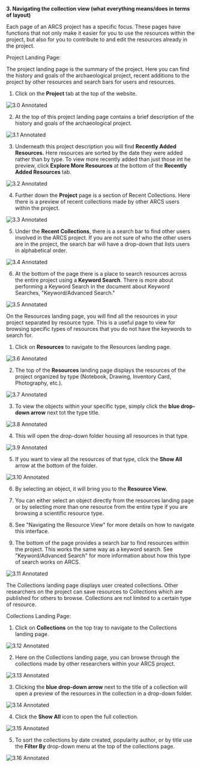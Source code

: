 **3. Navigating the collection view (what everything means/does in terms of layout)**

Each page of an ARCS project has a specific focus. These pages have functions that not only make it easier for you to use the resources within the project, but also for you to contribute to and edit the resources already in the project.

Project Landing Page:

The project landing page is the summary of the project. Here you can find the history and goals of the archaeological project, recent additions to the project by other resources and search bars for users and resources.

1. Click on the **Project** tab at the top of the website.

![3.0 Annotated](../images/User%20Tasks%20Annotated/3.0_annotated.2.png?raw=true)


2. At the top of this project landing page contains a brief description of the history and goals of the archaeological project.

![3.1 Annotated](../images/User%20Tasks%20Annotated/3.1_annotated.2.png?raw=true)


3. Underneath this project description you will find **Recently Added Resources.** Here resources are sorted by the date they were added rather than by type. To view more recently added than just those int he preview, click **Explore More Resources** at the bottom of the **Recently Added Resources** tab.

![3.2 Annotated](../images/User%20Tasks%20Annotated/3.2_annotated.2.png?raw=true)


4. Further down the **Project** page is a section of Recent Collections. Here there is a preview of recent collections made by other ARCS users within the project.

![3.3 Annotated](../images/User%20Tasks%20Annotated/3.3_annotated.2.png?raw=true)


5. Under the **Recent Collections**, there is a search bar to find other users involved in the ARCS project. If  you are not sure of who the other users are in the project, the search bar will have a drop-down that lists users in alphabetical order.

![3.4 Annotated](../images/User%20Tasks%20Annotated/3.4_annotated.png?raw=true)


6. At the bottom of the page there is a place to search resources across the entire project using a **Keyword Search**. There is more about performing a Keyword Search in the document about Keyword Searches, "Keyword/Advanced Search."

![3.5 Annotated](../images/User%20Tasks%20Annotated/3.5_annotated.png?raw=true)


On the Resources landing page, you will find all the resources in your project separated by resource type. This is a useful page to view for browsing specific types of resources that you do not have the keywords to search for.

1. Click on **Resources** to navigate to the Resources landing page.

![3.6 Annotated](../images/User%20Tasks%20Annotated/3.6_annotated.png?raw=true)


2. The top of the **Resources** landing page displays the resources of the project organized by type (Notebook, Drawing, Inventory Card, Photography, etc.).

![3.7 Annotated](../images/User%20Tasks%20Annotated/3.7_annotated.png?raw=true)


3. To view the objects within your specific type, simply click the **blue drop-down arrow** next tot the type title.

![3.8 Annotated](../images/User%20Tasks%20Annotated/3.8_annotations.png?raw=true)


4. This will open the drop-down folder housing all resources in that type.

![3.9 Annotated](../images/User%20Tasks%20Annotated/3.9_annotated.png?raw=true)


5. If you want to view all the resources of that type, click the **Show All** arrow at the bottom of the folder.

![3.10 Annotated](../images/User%20Tasks%20Annotated/3.10_annotated.png?raw=true)

6. By selecting an object, it will bring you to the **Resource View.**

7. You can either select an object directly from the resources landing page or by selecting more than one resource from the entire type if you are browsing a scientific resource type.

8. See "Navigating the Resource View" for more details on how to navigate this interface.

9. The bottom of the page provides a search bar to find resources within the project. This works the same way as a keyword search. See "Keyword/Advanced Search" for more information about how this type of search works on ARCS.

![3.11 Annotated](../images/User%20Tasks%20Annotated/3.11_annotated.png?raw=true)


The Collections landing page displays user created collections. Other researchers on the project can save resources to Collections which are published for others to browse. Collections are not limited to a certain type of resource.

Collections Landing Page:
1. Click on **Collections** on the top tray to navigate to the Collections landing page.

![3.12 Annotated](../images/User%20Tasks%20Annotated/3.12_annotated.png?raw=true)


2. Here on the Collections landing page, you can browse through the collections made by other researchers within your ARCS project.

![3.13 Annotated](../images/User%20Tasks%20Annotated/3.13_annotated.png?raw=true)


3. Clicking the **blue drop-down arrow** next to the title of a collection will open a preview of the resources in the collection in a drop-down folder.

![3.14 Annotated](../images/User%20Tasks%20Annotated/3.14_annotated.png?raw=true)


4. Click the **Show All** icon to open the full collection.

![3.15 Annotated](../images/User%20Tasks%20Annotated/3.15_annotated.png?raw=true)


5. To sort the collections by date created, popularity author, or by title use the **Filter By** drop-down menu at the top of the collections page.

![3.16 Annotated](../images/User%20Tasks%20Annotated/3.16_annotated.png?raw=true)

